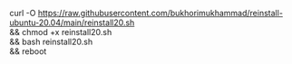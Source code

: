 curl -O https://raw.githubusercontent.com/bukhorimukhammad/reinstall-ubuntu-20.04/main/reinstall20.sh \
&& chmod +x reinstall20.sh \
&& bash reinstall20.sh \
&& reboot
